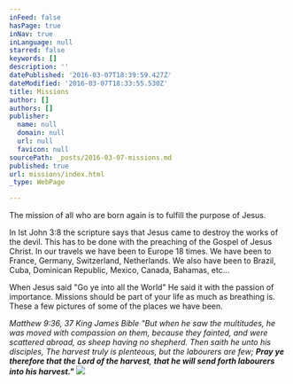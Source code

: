 ```yaml
---
inFeed: false
hasPage: true
inNav: true
inLanguage: null
starred: false
keywords: []
description: ''
datePublished: '2016-03-07T18:39:59.427Z'
dateModified: '2016-03-07T18:33:55.530Z'
title: Missions
author: []
authors: []
publisher:
  name: null
  domain: null
  url: null
  favicon: null
sourcePath: _posts/2016-03-07-missions.md
published: true
url: missions/index.html
_type: WebPage

---
```

The mission of all who are born again is to fulfill the purpose of Jesus.

In
Ist John 3:8 the scripture says that Jesus came to destroy the works of
the devil. This has to be done with the preaching of the Gospel of 
Jesus Christ. In our travels we have been to Europe 18 times. We have 
been to France, Germany, Switzerland, Netherlands. We also have been to 
Brazil, Cuba, Dominican Republic, Mexico, Canada, Bahamas, etc...

When
Jesus said "Go ye into all the World" He said it with the passion of 
importance. Missions should be part of your life as much as breathing 
is. These a few pictures of some of the places we have been. 

_Matthew
9:36, 37 King James Bible
"But when he saw the multitudes, he was moved with compassion on them, 
because they fainted, and were scattered abroad, as sheep having no 
shepherd. Then saith he unto his disciples, The harvest truly is 
plenteous, but the labourers are few; **Pray ye therefore that the Lord of the harvest**, **that he will send forth labourers into his harvest."**_
![](https://the-grid-user-content.s3-us-west-2.amazonaws.com/a6c2a56c-b29d-47a2-9306-33b07a35851b.jpg)